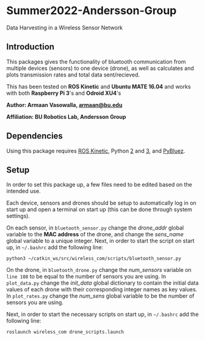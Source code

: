 # Summer2022-Andersson-Group
Data Harvesting in a Wireless Sensor Network

## Introduction

This packages gives the functionality of bluetooth communication from multiple devices (sensors) to one device (drone), as well as calculates and plots transmission rates and total data sent/recieved.

This has been tested on **ROS Kinetic** and **Ubuntu MATE 16.04** and works with both **Raspberry Pi 3**'s and **Odroid XU4**'s

**Author: Armaan Vasowalla, armaan@bu.edu**

**Affiliation: BU Robotics Lab, Andersson Group**

## Dependencies

Using this package requires [ROS Kinetic](http://wiki.ros.org), Python [2](https://docs.python.org/2.7/) and [3](https://docs.python.org/3/), and [PyBluez](https://pybluez.readthedocs.io/en/latest/).

## Setup

In order to set this package up, a few files need to be edited based on the intended use.

Each device, sensors and drones should be setup to automatically log in on start up and open a terminal on start up (this can be done through system settings).

On each sensor, in `bluetooth_sensor.py` change the _drone_addr_ global variable to the **MAC address** of the drone, and change the _sens_name_ global variable to a unique integer.
Next, in order to start the script on start up, in `~/.bashrc` add the following line:

`python3 ~/catkin_ws/src/wireless_com/scripts/bluetooth_sensor.py`

On the drone, in `bluetooth_drone.py` change the _num_sensors_ variable on `line 108` to be equal to the number of sensors you are using. In `plot_data.py` change the _init_data_ global dictionary to contain the initial data values of each drone with their corresponding integer names as key values. In `plot_rates.py` change the _num_sens_ global variable to be the number of sensors you are using.

Next, in order to start the necessary scripts on start up, in `~/.bashrc` add the following line:

`roslaunch wireless_com drone_scripts.launch`
